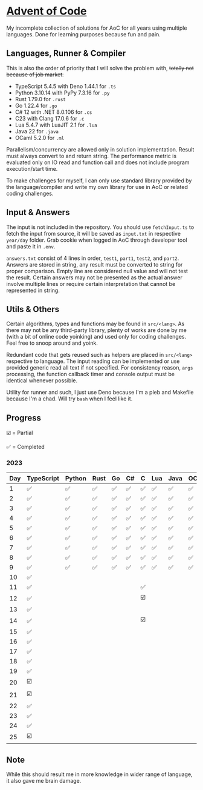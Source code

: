 # [Advent of Code](https://adventofcode.com/)

My incomplete collection of solutions for AoC for all years using multiple languages. Done for
learning purposes because fun and pain.

## Languages, Runner & Compiler

This is also the order of priority that I will solve the problem with, ~~totally not because of job
market~~:

- TypeScript 5.4.5 with Deno 1.44.1 for `.ts`
- Python 3.10.14 with PyPy 7.3.16 for `.py`
- Rust 1.79.0 for `.rust`
- Go 1.22.4 for `.go`
- C# 12 with .NET 8.0.106 for `.cs`
- C23 with Clang 17.0.6 for `.c`
- Lua 5.4.7 with LuaJIT 2.1 for `.lua`
- Java 22 for `.java`
- OCaml 5.2.0 for `.ml`

Parallelism/concurrency are allowed only in solution implementation. Result must always convert to
and return string. The performance metric is evaluated only on IO read and function call and does
not include program execution/start time.

To make challenges for myself, I can only use standard library provided by the language/compiler and
write my own library for use in AoC or related coding challenges.

## Input & Answers

The input is not included in the repository. You should use `fetchInput.ts` to fetch the input from
source, it will be saved as `input.txt` in respective `year/day` folder. Grab cookie when logged in
AoC through developer tool and paste it in `.env`.

`answers.txt` consist of 4 lines in order, `test1`, `part1`, `test2`, and `part2`. Answers are
stored in string, any result must be converted to string for proper comparison. Empty line are
considered null value and will not test the result. Certain answers may not be presented as the
actual answer involve multiple lines or require certain interpretation that cannot be represented in
string.

## Utils & Others

Certain algorithms, types and functions may be found in `src/<lang>`. As there may not be any
third-party library, plenty of works are done by me (with a bit of online code yoinking) and used
only for coding challenges. Feel free to snoop around and yoink.

Redundant code that gets reused such as helpers are placed in `src/<lang>` respective to language.
The input reading can be implemented or use provided generic read all text if not specified. For
consistency reason, `args` processing, the function callback timer and console output must be
identical whenever possible.

Utility for runner and such, I just use Deno because I'm a pleb and Makefile because I'm a chad.
Will try `bash` when I feel like it.

## Progress

☑️ = Partial

✅ = Completed

### 2023

| Day | TypeScript | Python | Rust | Go | C# | C  | Lua | Java | OCaml |
| --- | ---------- | ------ | ---- | -- | -- | -- | --- | ---- | ----- |
| 1   | ✅         | ✅     | ✅   | ✅ | ✅ | ✅ | ✅  | ✅   | ✅    |
| 2   | ✅         | ✅     | ✅   | ✅ | ✅ | ✅ | ✅  | ✅   | ✅    |
| 3   | ✅         | ✅     | ✅   | ✅ | ✅ | ✅ | ✅  | ✅   | ✅    |
| 4   | ✅         | ✅     | ✅   | ✅ | ✅ | ✅ | ✅  | ✅   | ✅    |
| 5   | ✅         | ✅     | ✅   | ✅ | ✅ | ✅ | ✅  | ✅   | ✅    |
| 6   | ✅         | ✅     | ✅   | ✅ | ✅ | ✅ | ✅  | ✅   | ✅    |
| 7   | ✅         | ✅     | ✅   | ✅ | ✅ | ✅ | ✅  | ✅   | ✅    |
| 8   | ✅         | ✅     | ✅   | ✅ | ✅ | ✅ | ✅  | ✅   | ✅    |
| 9   | ✅         | ✅     | ✅   | ✅ | ✅ | ✅ | ✅  | ✅   | ✅    |
| 10  | ✅         |        |      |    |    |    |     |      |       |
| 11  | ✅         |        |      |    |    | ✅ |     |      |       |
| 12  | ✅         |        |      |    |    | ☑️  |     |      |       |
| 13  | ✅         |        |      |    |    |    |     |      |       |
| 14  | ✅         |        |      |    |    | ☑️  |     |      |       |
| 15  | ✅         |        |      |    |    |    |     |      |       |
| 16  | ✅         |        |      |    |    |    |     |      |       |
| 17  | ✅         |        |      |    |    |    |     |      |       |
| 18  | ✅         |        |      |    |    |    |     |      |       |
| 19  | ✅         |        |      |    |    |    |     |      |       |
| 20  | ☑️          |        |      |    |    |    |     |      |       |
| 21  | ☑️          |        |      |    |    |    |     |      |       |
| 22  | ✅         |        |      |    |    |    |     |      |       |
| 23  | ✅         |        |      |    |    |    |     |      |       |
| 24  | ✅         |        |      |    |    |    |     |      |       |
| 25  | ☑️          |        |      |    |    |    |     |      |       |

## Note

While this should result me in more knowledge in wider range of language, it also gave me brain
damage.
